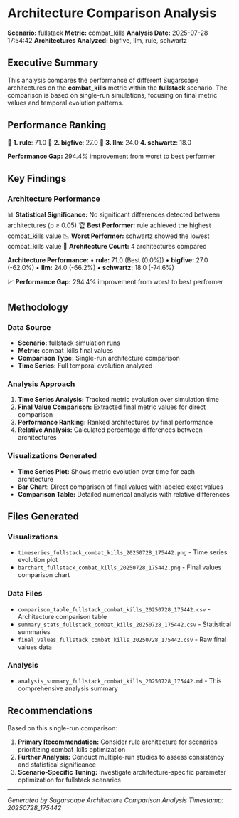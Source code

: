 # Architecture Comparison Analysis

**Scenario:** fullstack
**Metric:** combat_kills
**Analysis Date:** 2025-07-28 17:54:42
**Architectures Analyzed:** bigfive, llm, rule, schwartz

## Executive Summary

This analysis compares the performance of different Sugarscape architectures on the **combat_kills** metric within the **fullstack** scenario. The comparison is based on single-run simulations, focusing on final metric values and temporal evolution patterns.

## Performance Ranking

🥇 **1. rule**: 71.0
🥈 **2. bigfive**: 27.0
🥉 **3. llm**: 24.0
   **4. schwartz**: 18.0

**Performance Gap:** 294.4% improvement from worst to best performer

## Key Findings

### Architecture Performance
📊 **Statistical Significance:** No significant differences detected between architectures (p ≥ 0.05)
🏆 **Best Performer:** rule achieved the highest combat_kills value
📉 **Worst Performer:** schwartz showed the lowest combat_kills value
🔢 **Architecture Count:** 4 architectures compared

**Architecture Performance:**
• **rule:** 71.0 (Best (0.0%))
• **bigfive:** 27.0 (-62.0%)
• **llm:** 24.0 (-66.2%)
• **schwartz:** 18.0 (-74.6%)

📈 **Performance Gap:** 294.4% improvement from worst to best performer

## Methodology

### Data Source
- **Scenario:** fullstack simulation runs
- **Metric:** combat_kills final values
- **Comparison Type:** Single-run architecture comparison
- **Time Series:** Full temporal evolution analyzed

### Analysis Approach
1. **Time Series Analysis:** Tracked metric evolution over simulation time
2. **Final Value Comparison:** Extracted final metric values for direct comparison
3. **Performance Ranking:** Ranked architectures by final performance
4. **Relative Analysis:** Calculated percentage differences between architectures

### Visualizations Generated
- **Time Series Plot:** Shows metric evolution over time for each architecture
- **Bar Chart:** Direct comparison of final values with labeled exact values
- **Comparison Table:** Detailed numerical analysis with relative differences

## Files Generated

### Visualizations
- `timeseries_fullstack_combat_kills_20250728_175442.png` - Time series evolution plot
- `barchart_fullstack_combat_kills_20250728_175442.png` - Final values comparison chart

### Data Files
- `comparison_table_fullstack_combat_kills_20250728_175442.csv` - Architecture comparison table
- `summary_stats_fullstack_combat_kills_20250728_175442.csv` - Statistical summaries
- `final_values_fullstack_combat_kills_20250728_175442.csv` - Raw final values data

### Analysis
- `analysis_summary_fullstack_combat_kills_20250728_175442.md` - This comprehensive analysis summary

## Recommendations

Based on this single-run comparison:
1. **Primary Recommendation:** Consider rule architecture for scenarios prioritizing combat_kills optimization
2. **Further Analysis:** Conduct multiple-run studies to assess consistency and statistical significance
3. **Scenario-Specific Tuning:** Investigate architecture-specific parameter optimization for fullstack scenarios


---
*Generated by Sugarscape Architecture Comparison Analysis*
*Timestamp: 20250728_175442*
